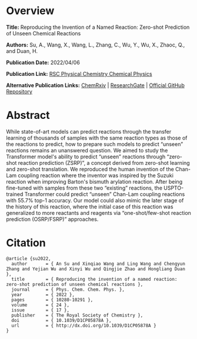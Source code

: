 # Overview
**Title:**
Reproducing the Invention of a Named Reaction: Zero-shot Prediction of Unseen Chemical Reactions

**Authors:**
Su, A., Wang, X., Wang, L., Zhang, C., Wu, Y., Wu, X., Zhaoc, Q., and Duan, H.

**Publication Date:**
2022/04/06

**Publication Link:**
[RSC Physical Chemistry Chemical Physics](https://pubs.rsc.org/en/content/articlelanding/2022/cp/d1cp05878a)

**Alternative Publication Links:**
[ChemRxiv](https://chemrxiv.org/engage/chemrxiv/article-details/60d2df47c62295e1a41a9daf) |
[ResearchGate](https://www.researchgate.net/publication/352701400_Reproducing_the_invention_of_a_named_reaction_zero-shot_prediction_of_unseen_chemical_reactions) |
[Official GitHub Repository](https://github.com/hongliangduan/Reproducing-the-invention-of-a-named-reaction-Zero-shot-prediction-of-unseen-chemical-reactions)


# Abstract
While state-of-art models can predict reactions through the transfer learning of thousands of samples with the same reaction types as those of the reactions to predict, how to prepare such models to predict “unseen” reactions remains an unanswered question. 
We aimed to study the Transformer model's ability to predict “unseen” reactions through “zero-shot reaction prediction (ZSRP)”, a concept derived from zero-shot learning and zero-shot translation. 
We reproduced the human invention of the Chan-Lam coupling reaction where the inventor was inspired by the Suzuki reaction when improving Barton's bismuth arylation reaction. 
After being fine-tuned with samples from these two “existing” reactions, the USPTO-trained Transformer could predict “unseen” Chan-Lam coupling reactions with 55.7% top-1 accuracy. 
Our model could also mimic the later stage of the history of this reaction, where the initial case of this reaction was generalized to more reactants and reagents via “one-shot/few-shot reaction prediction (OSRP/FSRP)” approaches.


# Citation
```
@article {su2022,
  author       = { An Su and Xinqiao Wang and Ling Wang and Chengyun Zhang and Yejian Wu and Xinyi Wu and Qingjie Zhao and Hongliang Duan },
  title        = { Reproducing the invention of a named reaction: zero-shot prediction of unseen chemical reactions },
  journal      = { Phys. Chem. Chem. Phys. },
  year         = { 2022 },
  pages        = { 10280-10291 },
  volume       = { 24 },
  issue        = { 17 },
  publisher    = { The Royal Society of Chemistry },
  doi          = { 10.1039/D1CP05878A },
  url          = { http://dx.doi.org/10.1039/D1CP05878A }
}
```
